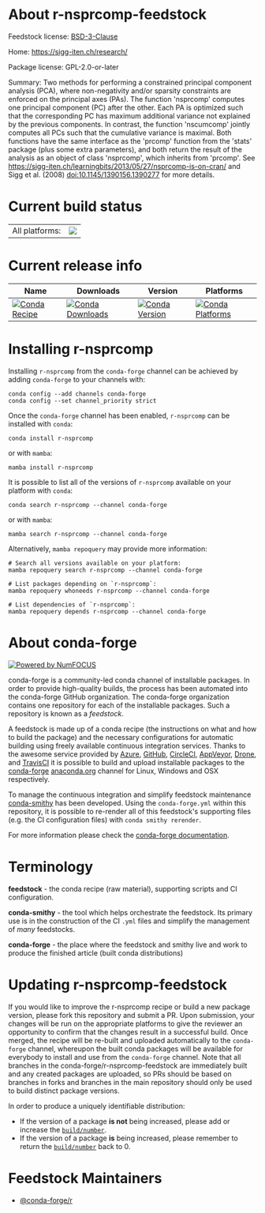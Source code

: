 About r-nsprcomp-feedstock
==========================

Feedstock license: [BSD-3-Clause](https://github.com/conda-forge/r-nsprcomp-feedstock/blob/main/LICENSE.txt)

Home: https://sigg-iten.ch/research/

Package license: GPL-2.0-or-later

Summary: Two methods for performing a constrained principal component analysis (PCA), where non-negativity and/or sparsity constraints are enforced on the principal axes (PAs). The function 'nsprcomp' computes one principal component (PC) after the other. Each PA is optimized such that the corresponding PC has maximum additional variance not explained by the previous components. In contrast, the function 'nscumcomp' jointly computes all PCs such that the cumulative variance is maximal. Both functions have the same interface as the 'prcomp' function from the 'stats' package (plus some extra parameters), and both return the result of the analysis as an object of class 'nsprcomp', which inherits from 'prcomp'. See <https://sigg-iten.ch/learningbits/2013/05/27/nsprcomp-is-on-cran/> and Sigg et al. (2008) <doi:10.1145/1390156.1390277> for more details.

Current build status
====================


<table><tr><td>All platforms:</td>
    <td>
      <a href="https://dev.azure.com/conda-forge/feedstock-builds/_build/latest?definitionId=7419&branchName=main">
        <img src="https://dev.azure.com/conda-forge/feedstock-builds/_apis/build/status/r-nsprcomp-feedstock?branchName=main">
      </a>
    </td>
  </tr>
</table>

Current release info
====================

| Name | Downloads | Version | Platforms |
| --- | --- | --- | --- |
| [![Conda Recipe](https://img.shields.io/badge/recipe-r--nsprcomp-green.svg)](https://anaconda.org/conda-forge/r-nsprcomp) | [![Conda Downloads](https://img.shields.io/conda/dn/conda-forge/r-nsprcomp.svg)](https://anaconda.org/conda-forge/r-nsprcomp) | [![Conda Version](https://img.shields.io/conda/vn/conda-forge/r-nsprcomp.svg)](https://anaconda.org/conda-forge/r-nsprcomp) | [![Conda Platforms](https://img.shields.io/conda/pn/conda-forge/r-nsprcomp.svg)](https://anaconda.org/conda-forge/r-nsprcomp) |

Installing r-nsprcomp
=====================

Installing `r-nsprcomp` from the `conda-forge` channel can be achieved by adding `conda-forge` to your channels with:

```
conda config --add channels conda-forge
conda config --set channel_priority strict
```

Once the `conda-forge` channel has been enabled, `r-nsprcomp` can be installed with `conda`:

```
conda install r-nsprcomp
```

or with `mamba`:

```
mamba install r-nsprcomp
```

It is possible to list all of the versions of `r-nsprcomp` available on your platform with `conda`:

```
conda search r-nsprcomp --channel conda-forge
```

or with `mamba`:

```
mamba search r-nsprcomp --channel conda-forge
```

Alternatively, `mamba repoquery` may provide more information:

```
# Search all versions available on your platform:
mamba repoquery search r-nsprcomp --channel conda-forge

# List packages depending on `r-nsprcomp`:
mamba repoquery whoneeds r-nsprcomp --channel conda-forge

# List dependencies of `r-nsprcomp`:
mamba repoquery depends r-nsprcomp --channel conda-forge
```


About conda-forge
=================

[![Powered by
NumFOCUS](https://img.shields.io/badge/powered%20by-NumFOCUS-orange.svg?style=flat&colorA=E1523D&colorB=007D8A)](https://numfocus.org)

conda-forge is a community-led conda channel of installable packages.
In order to provide high-quality builds, the process has been automated into the
conda-forge GitHub organization. The conda-forge organization contains one repository
for each of the installable packages. Such a repository is known as a *feedstock*.

A feedstock is made up of a conda recipe (the instructions on what and how to build
the package) and the necessary configurations for automatic building using freely
available continuous integration services. Thanks to the awesome service provided by
[Azure](https://azure.microsoft.com/en-us/services/devops/), [GitHub](https://github.com/),
[CircleCI](https://circleci.com/), [AppVeyor](https://www.appveyor.com/),
[Drone](https://cloud.drone.io/welcome), and [TravisCI](https://travis-ci.com/)
it is possible to build and upload installable packages to the
[conda-forge](https://anaconda.org/conda-forge) [anaconda.org](https://anaconda.org/)
channel for Linux, Windows and OSX respectively.

To manage the continuous integration and simplify feedstock maintenance
[conda-smithy](https://github.com/conda-forge/conda-smithy) has been developed.
Using the ``conda-forge.yml`` within this repository, it is possible to re-render all of
this feedstock's supporting files (e.g. the CI configuration files) with ``conda smithy rerender``.

For more information please check the [conda-forge documentation](https://conda-forge.org/docs/).

Terminology
===========

**feedstock** - the conda recipe (raw material), supporting scripts and CI configuration.

**conda-smithy** - the tool which helps orchestrate the feedstock.
                   Its primary use is in the construction of the CI ``.yml`` files
                   and simplify the management of *many* feedstocks.

**conda-forge** - the place where the feedstock and smithy live and work to
                  produce the finished article (built conda distributions)


Updating r-nsprcomp-feedstock
=============================

If you would like to improve the r-nsprcomp recipe or build a new
package version, please fork this repository and submit a PR. Upon submission,
your changes will be run on the appropriate platforms to give the reviewer an
opportunity to confirm that the changes result in a successful build. Once
merged, the recipe will be re-built and uploaded automatically to the
`conda-forge` channel, whereupon the built conda packages will be available for
everybody to install and use from the `conda-forge` channel.
Note that all branches in the conda-forge/r-nsprcomp-feedstock are
immediately built and any created packages are uploaded, so PRs should be based
on branches in forks and branches in the main repository should only be used to
build distinct package versions.

In order to produce a uniquely identifiable distribution:
 * If the version of a package **is not** being increased, please add or increase
   the [``build/number``](https://docs.conda.io/projects/conda-build/en/latest/resources/define-metadata.html#build-number-and-string).
 * If the version of a package **is** being increased, please remember to return
   the [``build/number``](https://docs.conda.io/projects/conda-build/en/latest/resources/define-metadata.html#build-number-and-string)
   back to 0.

Feedstock Maintainers
=====================

* [@conda-forge/r](https://github.com/conda-forge/r/)

